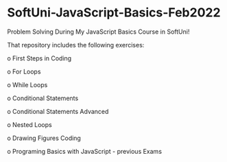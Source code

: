 # SoftUni-JavaScript-Basics-Feb2022

Problem Solving During My JavaScript Basics Course in SoftUni!

That repository includes the following exercises:

 o First Steps in Coding

 o For Loops

 o While Loops

 o Conditional Statements

 o Conditional Statements Advanced

 o Nested Loops

 o Drawing Figures Coding

 o Programing Basics with JavaScript - previous Exams


